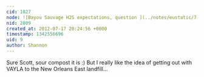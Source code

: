 ```yaml
---
cid: 1027
node: ![Bayou Sauvage H2S expectations, question ](../notes/eustatic/7-14-2012/bayou-sauvage-h2s-expectations-question)
nid: 2809
created_at: 2012-07-17 20:24:56 +0000
timestamp: 1342556696
uid: 9
author: Shannon
---
```


Sure Scott, sour compost it is :) But I really like the idea of getting out with VAYLA to the New Orleans East landfill...